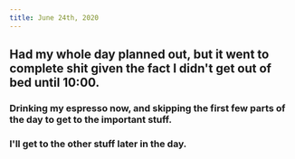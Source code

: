 ```yaml
---
title: June 24th, 2020
---
```


## Had my whole day planned out, but it went to complete shit given the fact I didn't get out of bed until 10:00.
### Drinking my espresso now, and skipping the first few parts of the day to get to the important stuff.

### I'll get to the other stuff later in the day.
